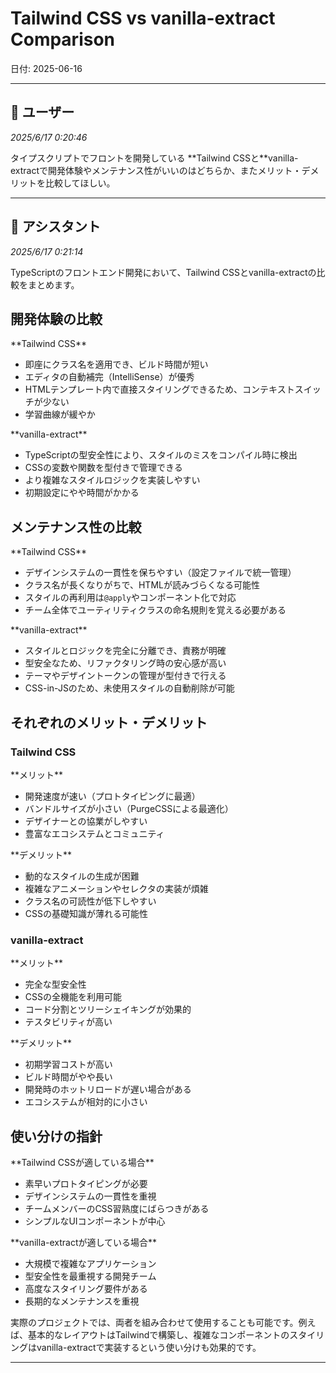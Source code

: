 # Tailwind CSS vs vanilla-extract Comparison

日付: 2025-06-16

---

## 👤 ユーザー
*2025/6/17 0:20:46*

タイプスクリプトでフロントを開発している \*\*Tailwind CSSと\*\*vanilla-extractで開発体験やメンテナンス性がいいのはどちらか、またメリット・デメリットを比較してほしい。

---

## 🤖 アシスタント
*2025/6/17 0:21:14*

TypeScriptのフロントエンド開発において、Tailwind CSSとvanilla-extractの比較をまとめます。

## 開発体験の比較

\*\*Tailwind CSS\*\*
- 即座にクラス名を適用でき、ビルド時間が短い
- エディタの自動補完（IntelliSense）が優秀
- HTMLテンプレート内で直接スタイリングできるため、コンテキストスイッチが少ない
- 学習曲線が緩やか

\*\*vanilla-extract\*\*
- TypeScriptの型安全性により、スタイルのミスをコンパイル時に検出
- CSSの変数や関数を型付きで管理できる
- より複雑なスタイルロジックを実装しやすい
- 初期設定にやや時間がかかる

## メンテナンス性の比較

\*\*Tailwind CSS\*\*
- デザインシステムの一貫性を保ちやすい（設定ファイルで統一管理）
- クラス名が長くなりがちで、HTMLが読みづらくなる可能性
- スタイルの再利用は`@apply`やコンポーネント化で対応
- チーム全体でユーティリティクラスの命名規則を覚える必要がある

\*\*vanilla-extract\*\*
- スタイルとロジックを完全に分離でき、責務が明確
- 型安全なため、リファクタリング時の安心感が高い
- テーマやデザイントークンの管理が型付きで行える
- CSS-in-JSのため、未使用スタイルの自動削除が可能

## それぞれのメリット・デメリット

### Tailwind CSS

\*\*メリット\*\*
- 開発速度が速い（プロトタイピングに最適）
- バンドルサイズが小さい（PurgeCSSによる最適化）
- デザイナーとの協業がしやすい
- 豊富なエコシステムとコミュニティ

\*\*デメリット\*\*
- 動的なスタイルの生成が困難
- 複雑なアニメーションやセレクタの実装が煩雑
- クラス名の可読性が低下しやすい
- CSSの基礎知識が薄れる可能性

### vanilla-extract

\*\*メリット\*\*
- 完全な型安全性
- CSSの全機能を利用可能
- コード分割とツリーシェイキングが効果的
- テスタビリティが高い

\*\*デメリット\*\*
- 初期学習コストが高い
- ビルド時間がやや長い
- 開発時のホットリロードが遅い場合がある
- エコシステムが相対的に小さい

## 使い分けの指針

\*\*Tailwind CSSが適している場合\*\*
- 素早いプロトタイピングが必要
- デザインシステムの一貫性を重視
- チームメンバーのCSS習熟度にばらつきがある
- シンプルなUIコンポーネントが中心

\*\*vanilla-extractが適している場合\*\*
- 大規模で複雑なアプリケーション
- 型安全性を最重視する開発チーム
- 高度なスタイリング要件がある
- 長期的なメンテナンスを重視

実際のプロジェクトでは、両者を組み合わせて使用することも可能です。例えば、基本的なレイアウトはTailwindで構築し、複雑なコンポーネントのスタイリングはvanilla-extractで実装するという使い分けも効果的です。

---

